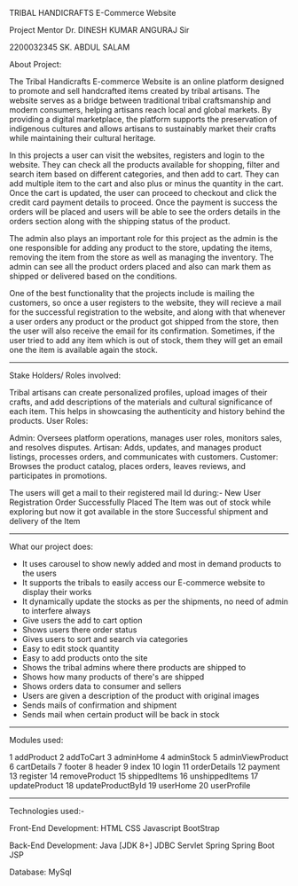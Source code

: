 TRIBAL HANDICRAFTS E-Commerce Website

Project Mentor Dr. DINESH KUMAR ANGURAJ Sir


2200032345 SK. ABDUL SALAM



About Project: 

The Tribal Handicrafts E-commerce Website is an online platform designed to promote and sell handcrafted items created by tribal artisans. The website serves as a bridge between traditional tribal craftsmanship and modern consumers, helping artisans reach local and global markets. By providing a digital marketplace, the platform supports the preservation of indigenous cultures and allows artisans to sustainably market their crafts while maintaining their cultural heritage.

In this projects a user can visit the websites, registers and login to the website. They can check all the products available for shopping, filter and search item based on different categories, and then add to cart. They can add multiple item to the cart and also plus or minus the quantity in the cart. Once the cart is updated, the user can proceed to checkout and click the credit card payment details to proceed. Once the payment is success the orders will be placed and users will be able to see the orders details in the orders section along with the shipping status of the product.

The admin also plays an important role for this project as the admin is the one responsible for adding any product to the store, updating the items, removing the item from the store as well as managing the inventory. The admin can see all the product orders placed and also can mark them as shipped or delivered based on the conditions.

One of the best functionality that the projects include is mailing the customers, so once a user registers to the website, they will recieve a mail for the successful registration to the website, and along with that whenever a user orders any product or the product got shipped from the store, then the user will also receive the email for its confirmation. Sometimes, if the user tried to add any item which is out of stock, them they will get an email one the item is available again the stock.


------------------


Stake Holders/ Roles involved:

Tribal artisans can create personalized profiles, upload images of their crafts, and add descriptions of the materials and cultural significance of each item. This helps in showcasing the authenticity and history behind the products.
User Roles:

Admin: Oversees platform operations, manages user roles, monitors sales, and resolves disputes.
Artisan: Adds, updates, and manages product listings, processes orders, and communicates with customers.
Customer: Browses the product catalog, places orders, leaves reviews, and participates in promotions.

The users will get a mail to their registered mail Id during:-
New User Registration
Order Successfully Placed
The Item was out of stock while exploring but now it got available in the store
Successful shipment and delivery of the Item


-----------------------

What our project does:
* It uses carousel to show newly added and most in demand products to the users
* It supports the tribals to easily access our E-commerce website to display their works
* It dynamically update the stocks as per the shipments, no need of admin to interfere always
* Give users the add to cart option
* Shows users there order status
* Gives users to sort and search via categories
* Easy to edit stock quantity
* Easy to add products onto the site
* Shows the tribal admins where there products are shipped to
* Shows how many products of there's are shipped
* Shows orders data to consumer and sellers
* Users are given a description of the product with original images
* Sends mails of confirmation and shipment
* Sends mail when certain product will be back in stock



------------------------


Modules used:

1  addProduct
2  addToCart
3  adminHome
4  adminStock
5  adminViewProduct
6  cartDetails
7  footer
8  header
9  index
10 login
11 orderDetails
12 payment
13 register
14 removeProduct
15 shippedItems
16 unshippedItems
17 updateProduct
18 updateProductById
19 userHome
20 userProfile


----

Technologies used:-

Front-End Development:
HTML
CSS
Javascript
BootStrap

Back-End Development:
Java [JDK 8+]
JDBC
Servlet
Spring
Spring Boot
JSP

Database:
MySql
 
